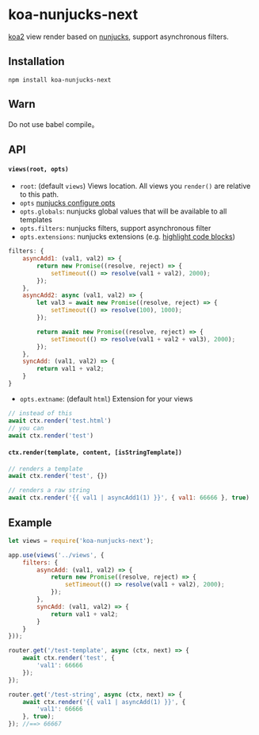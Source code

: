 # koa-nunjucks-next

[koa2](https://github.com/koajs/koa) view render based on [nunjucks](http://mozilla.github.io/nunjucks), support asynchronous filters.

## Installation
```
npm install koa-nunjucks-next
```

## Warn

Do not use babel compile。

## API

#### `views(root, opts)`

* `root`: (default `views`) Views location. All views you `render()` are relative to this path.
* `opts` [nunjucks configure opts](http://mozilla.github.io/nunjucks/api.html#configure)
* `opts.globals`: nunjucks global values that will be available to all templates
* `opts.filters`: nunjucks filters, support asynchronous filter
* `opts.extensions`: nunjucks extensions (e.g. [highlight code blocks](https://github.com/ryanwild/nunjucks-highlight.js))

```js
filters: {
	asyncAdd1: (val1, val2) => {
		return new Promise((resolve, reject) => {
			setTimeout(() => resolve(val1 + val2), 2000);
		});
	},
	asyncAdd2: async (val1, val2) => {
		let val3 = await new Promise((resolve, reject) => {
			setTimeout(() => resolve(100), 1000);
		});

		return await new Promise((resolve, reject) => {
			setTimeout(() => resolve(val1 + val2 + val3), 2000);
		});
	},
	syncAdd: (val1, val2) => {
		return val1 + val2;
	}
}
```

* `opts.extname`: (default `html`) Extension for your views

```js
// instead of this
await ctx.render('test.html')
// you can
await ctx.render('test')
```

#### `ctx.render(template, content, [isStringTemplate])`

```js
// renders a template
await ctx.render('test', {})

// renders a raw string
await ctx.render('{{ val1 | asyncAdd1(1) }}', { val1: 66666 }, true)

```

## Example
```js
let views = require('koa-nunjucks-next');

app.use(views('../views', {
	filters: {
		asyncAdd: (val1, val2) => {
			return new Promise((resolve, reject) => {
				setTimeout(() => resolve(val1 + val2), 2000);
			});
		},
		syncAdd: (val1, val2) => {
			return val1 + val2;
		}
	}
}));

router.get('/test-template', async (ctx, next) => {
	await ctx.render('test', {
		'val1': 66666
	});
});

router.get('/test-string', async (ctx, next) => {
	await ctx.render('{{ val1 | asyncAdd(1) }}', {
		'val1': 66666
	}, true);
}); //==> 66667

```
